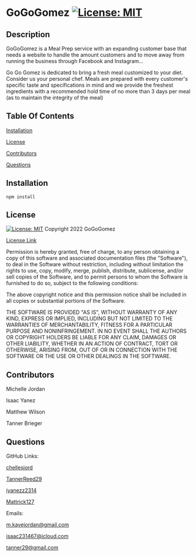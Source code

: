 # GoGoGomez [![License: MIT](https://img.shields.io/badge/License-MIT-yellow.svg)](https://opensource.org/licenses/MIT)

## Description

GoGoGomez is a Meal Prep service with an expanding customer base that needs a website to handle the amount customers and to move away from running the business through Facebook and Instagram...

Go Go Gomez is dedicated to bring a fresh meal customized to your diet. Consider us your personal chef. Meals are prepared with every customer's specific taste and specifications in mind and we provide the freshest ingredients with a recommended hold time of no more than 3 days per meal (as to maintain the integrity of the meal)

## Table Of Contents

[Installation](#installation)

[License](#license)

[Contributors](#contributors)

[Questions](#questions)

## Installation

    npm install

## License

[![License: MIT](https://img.shields.io/badge/License-MIT-yellow.svg)](https://opensource.org/licenses/MIT)
Copyright 2022 GoGoGomez

[License Link](https://opensource.org/licenses/MIT)

Permission is hereby granted, free of charge,
to any person obtaining a copy of this software and associated documentation files (the "Software"),
to deal in the Software without restriction, including without limitation the rights to use,
copy, modify, merge, publish, distribute, sublicense, and/or sell copies of the Software,
and to permit persons to whom the Software is furnished to do so, subject to the following conditions:

The above copyright notice and this permission notice shall be included in all copies or substantial portions of the Software.

THE SOFTWARE IS PROVIDED "AS IS", WITHOUT WARRANTY OF ANY KIND, EXPRESS OR IMPLIED,
INCLUDING BUT NOT LIMITED TO THE WARRANTIES OF MERCHANTABILITY, FITNESS FOR A PARTICULAR PURPOSE AND NONINFRINGEMENT.
IN NO EVENT SHALL THE AUTHORS OR COPYRIGHT HOLDERS BE LIABLE FOR ANY CLAIM, DAMAGES OR OTHER LIABILITY,
WHETHER IN AN ACTION OF CONTRACT, TORT OR OTHERWISE, ARISING FROM, OUT OF OR IN CONNECTION WITH THE SOFTWARE
OR THE USE OR OTHER DEALINGS IN THE SOFTWARE.

## Contributors

Michelle Jordan

Isaac Yanez

Matthew Wilson

Tanner Brieger

## Questions

GitHub Links:

[chellesjord](https://github.com/chellesjord)

[TannerReed29](https://github.com/TannerReed29)

[iyanezz2314](https://github.com/iyanez2314)

[Mattrick127](https://github.com/Mattrick127)

Emails:

m.kayejordan@gmail.com

isaac231467@icloud.com

tanner29@gmail.com
